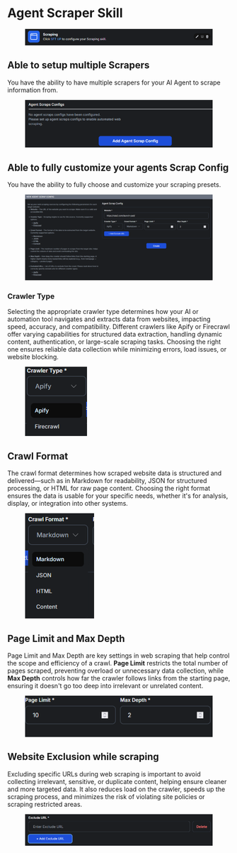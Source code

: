 # Agent Scraper Skill

<figure><img src=".gitbook/assets/image (74).png" alt=""><figcaption></figcaption></figure>

## Able to setup multiple Scrapers

You have the ability to have multiple scrapers for your AI Agent to scrape information from.

<figure><img src=".gitbook/assets/image (67).png" alt=""><figcaption></figcaption></figure>

## Able to fully customize your agents Scrap Config

You have the ability to fully choose and customize your scraping presets.

<figure><img src=".gitbook/assets/image (70).png" alt=""><figcaption></figcaption></figure>

### Crawler Type

Selecting the appropriate crawler type determines how your AI or automation tool navigates and extracts data from websites, impacting speed, accuracy, and compatibility. Different crawlers like Apify or Firecrawl offer varying capabilities for structured data extraction, handling dynamic content, authentication, or large-scale scraping tasks. Choosing the right one ensures reliable data collection while minimizing errors, load issues, or website blocking.

<figure><img src=".gitbook/assets/image (69).png" alt=""><figcaption></figcaption></figure>

## Crawl Format

The crawl format determines how scraped website data is structured and delivered—such as in Markdown for readability, JSON for structured processing, or HTML for raw page content. Choosing the right format ensures the data is usable for your specific needs, whether it's for analysis, display, or integration into other systems.

<figure><img src=".gitbook/assets/image (71).png" alt=""><figcaption></figcaption></figure>

## Page Limit and Max Depth

Page Limit and Max Depth are key settings in web scraping that help control the scope and efficiency of a crawl. **Page Limit** restricts the total number of pages scraped, preventing overload or unnecessary data collection, while **Max Depth** controls how far the crawler follows links from the starting page, ensuring it doesn't go too deep into irrelevant or unrelated content.

<figure><img src=".gitbook/assets/image (72).png" alt=""><figcaption></figcaption></figure>

## Website Exclusion while scraping

Excluding specific URLs during web scraping is important to avoid collecting irrelevant, sensitive, or duplicate content, helping ensure cleaner and more targeted data. It also reduces load on the crawler, speeds up the scraping process, and minimizes the risk of violating site policies or scraping restricted areas.

<figure><img src=".gitbook/assets/image (73).png" alt=""><figcaption></figcaption></figure>
